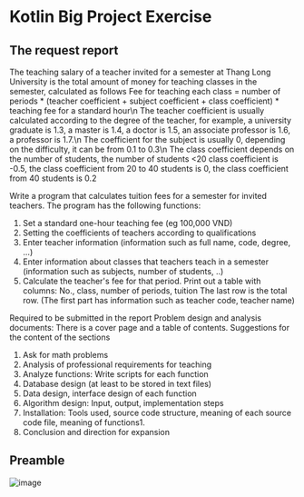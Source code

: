 # Kotlin Big Project Exercise
## The request report
The teaching salary of a teacher invited for a semester at Thang Long University is the total amount of money for teaching classes in the semester, calculated as follows
Fee for teaching each class = number of periods * (teacher coefficient + subject coefficient + class coefficient) * teaching fee for a standard hour\n
The teacher coefficient is usually calculated according to the degree of the teacher, for example, a university graduate is 1.3, a master is 1.4, a doctor is 1.5, an associate professor is 1.6, a professor is 1.7.\n
The coefficient for the subject is usually 0, depending on the difficulty, it can be from 0.1 to 0.3\n
The class coefficient depends on the number of students, the number of students <20 class coefficient is -0.5, the class coefficient from 20 to 40 students is 0, the class coefficient from 40 students is 0.2

Write a program that calculates tuition fees for a semester for invited teachers. The program has the following functions:

1. Set a standard one-hour teaching fee (eg 100,000 VND)
2. Setting the coefficients of teachers according to qualifications
3. Enter teacher information (information such as full name, code, degree, ...)
4. Enter information about classes that teachers teach in a semester (information such as subjects, number of students, ..)
5. Calculate the teacher's fee for that period. Print out a table with columns: No., class, number of periods, tuition The last row is the total row. (The first part has information such as teacher code, teacher name)

Required to be submitted in the report
Problem design and analysis documents: There is a cover page and a table of contents. Suggestions for the content of the sections
1. Ask for math problems
2. Analysis of professional requirements for teaching
3. Analyze functions: Write scripts for each function
4. Database design (at least to be stored in text files)
5. Data design, interface design of each function
6. Algorithm design: Input, output, implementation steps
7. Installation: Tools used, source code structure, meaning of each source code file, meaning of functions1.
8. Conclusion and direction for expansion

## Preamble
![image](https://user-images.githubusercontent.com/127305381/236701214-146afa6b-6be5-4f4d-8b3f-f0b14fefb0c8.png)

